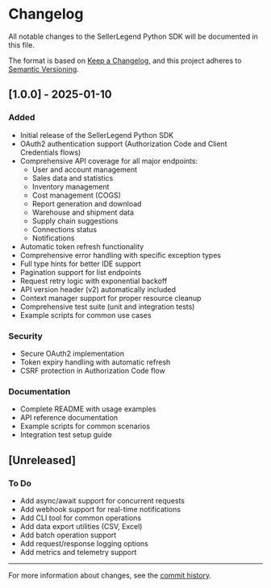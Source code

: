 # Changelog

All notable changes to the SellerLegend Python SDK will be documented in this file.

The format is based on [Keep a Changelog](https://keepachangelog.com/en/1.0.0/),
and this project adheres to [Semantic Versioning](https://semver.org/spec/v2.0.0.html).

## [1.0.0] - 2025-01-10

### Added
- Initial release of the SellerLegend Python SDK
- OAuth2 authentication support (Authorization Code and Client Credentials flows)
- Comprehensive API coverage for all major endpoints:
  - User and account management
  - Sales data and statistics
  - Inventory management
  - Cost management (COGS)
  - Report generation and download
  - Warehouse and shipment data
  - Supply chain suggestions
  - Connections status
  - Notifications
- Automatic token refresh functionality
- Comprehensive error handling with specific exception types
- Full type hints for better IDE support
- Pagination support for list endpoints
- Request retry logic with exponential backoff
- API version header (v2) automatically included
- Context manager support for proper resource cleanup
- Comprehensive test suite (unit and integration tests)
- Example scripts for common use cases

### Security
- Secure OAuth2 implementation
- Token expiry handling with automatic refresh
- CSRF protection in Authorization Code flow

### Documentation
- Complete README with usage examples
- API reference documentation
- Example scripts for common scenarios
- Integration test setup guide

## [Unreleased]

### To Do
- Add async/await support for concurrent requests
- Add webhook support for real-time notifications
- Add CLI tool for common operations
- Add data export utilities (CSV, Excel)
- Add batch operation support
- Add request/response logging options
- Add metrics and telemetry support

---

For more information about changes, see the [commit history](https://github.com/sellerlegend/python-sdk/commits/main).